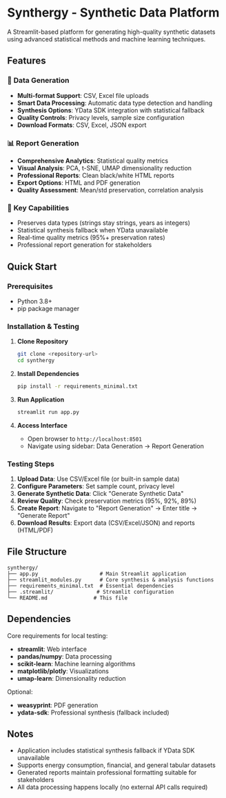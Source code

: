 # Synthergy - Synthetic Data Platform

A Streamlit-based platform for generating high-quality synthetic datasets using advanced statistical methods and machine learning techniques.

## Features

### 🔧 **Data Generation**
- **Multi-format Support**: CSV, Excel file uploads
- **Smart Data Processing**: Automatic data type detection and handling
- **Synthesis Options**: YData SDK integration with statistical fallback
- **Quality Controls**: Privacy levels, sample size configuration
- **Download Formats**: CSV, Excel, JSON export

### 📊 **Report Generation** 
- **Comprehensive Analytics**: Statistical quality metrics
- **Visual Analysis**: PCA, t-SNE, UMAP dimensionality reduction
- **Professional Reports**: Clean black/white HTML reports
- **Export Options**: HTML and PDF generation
- **Quality Assessment**: Mean/std preservation, correlation analysis

### 🎯 **Key Capabilities**
- Preserves data types (strings stay strings, years as integers)
- Statistical synthesis fallback when YData unavailable
- Real-time quality metrics (95%+ preservation rates)
- Professional report generation for stakeholders

## Quick Start

### Prerequisites
- Python 3.8+ 
- pip package manager

### Installation & Testing

1. **Clone Repository**
   ```bash
   git clone <repository-url>
   cd synthergy
   ```

2. **Install Dependencies**
   ```bash
   pip install -r requirements_minimal.txt
   ```

3. **Run Application**
   ```bash
   streamlit run app.py
   ```

4. **Access Interface**
   - Open browser to `http://localhost:8501`
   - Navigate using sidebar: Data Generation → Report Generation

### Testing Steps

1. **Upload Data**: Use CSV/Excel file (or built-in sample data)
2. **Configure Parameters**: Set sample count, privacy level
3. **Generate Synthetic Data**: Click "Generate Synthetic Data"
4. **Review Quality**: Check preservation metrics (95%, 92%, 89%)
5. **Create Report**: Navigate to "Report Generation" → Enter title → "Generate Report"
6. **Download Results**: Export data (CSV/Excel/JSON) and reports (HTML/PDF)

## File Structure
```
synthergy/
├── app.py                    # Main Streamlit application
├── streamlit_modules.py      # Core synthesis & analysis functions
├── requirements_minimal.txt  # Essential dependencies
├── .streamlit/              # Streamlit configuration
└── README.md               # This file
```

## Dependencies

Core requirements for local testing:
- **streamlit**: Web interface
- **pandas/numpy**: Data processing
- **scikit-learn**: Machine learning algorithms
- **matplotlib/plotly**: Visualizations
- **umap-learn**: Dimensionality reduction

Optional:
- **weasyprint**: PDF generation
- **ydata-sdk**: Professional synthesis (fallback included)

## Notes

- Application includes statistical synthesis fallback if YData SDK unavailable
- Supports energy consumption, financial, and general tabular datasets
- Generated reports maintain professional formatting suitable for stakeholders
- All data processing happens locally (no external API calls required) 